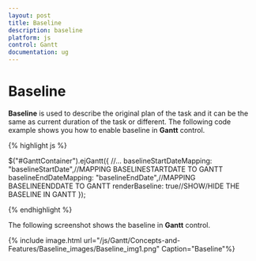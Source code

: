```yaml
---
layout: post
title: Baseline
description: baseline
platform: js
control: Gantt
documentation: ug
---
```


# Baseline

**Baseline** is used to describe the original plan of the task and it can be the same as current duration of the task or different. The following code example shows you how to enable baseline in **Gantt** control.

{% highlight js %}


$("#GanttContainer").ejGantt({
    //...
    baselineStartDateMapping: "baselineStartDate",//MAPPING BASELINESTARTDATE TO GANTT
    baselineEndDateMapping: "baselineEndDate",//MAPPING BASELINEENDDATE TO GANTT
    renderBaseline: true//SHOW/HIDE THE BASELINE IN GANTT
});


{% endhighlight %}



The following screenshot shows the baseline in **Gantt** control.

{% include image.html url="/js/Gantt/Concepts-and-Features/Baseline_images/Baseline_img1.png" Caption="Baseline"%}

